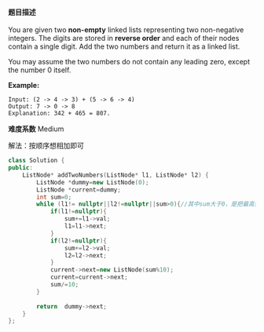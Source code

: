 #### **题目描述**
You are given two **non-empty** linked lists representing two non-negative integers. The digits are stored in **reverse order** and each of their nodes contain a single digit. Add the two numbers and return it as a linked list.

You may assume the two numbers do not contain any leading zero, except the number 0 itself.

**Example:**

```
Input: (2 -> 4 -> 3) + (5 -> 6 -> 4)
Output: 7 -> 0 -> 8
Explanation: 342 + 465 = 807.
```

**难度系数**
Medium

解法：按顺序想相加即可

```c++
class Solution {
public:
    ListNode* addTwoNumbers(ListNode* l1, ListNode* l2) {
        ListNode *dummy=new ListNode(0);
        ListNode *current=dummy;
        int sum=0;
        while (l1!= nullptr||l2!=nullptr||sum>0){//其中sum大于0，是把最高位的进位补上
            if(l1!=nullptr){
                sum+=l1->val;
                l1=l1->next;
            }
            if(l2!=nullptr){
                sum+=l2->val;
                l2=l2->next;
            }
            current->next=new ListNode(sum%10);
            current=current->next;
            sum/=10;
        }
        
        return  dummy->next;
    }
};
```